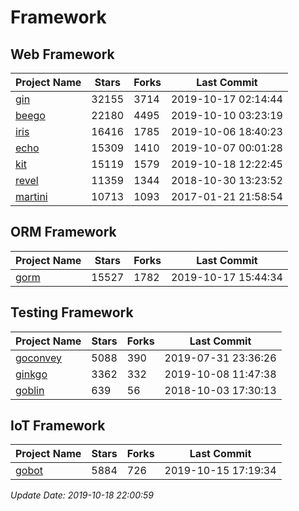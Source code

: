 # Framework

## Web Framework

| Project Name | Stars | Forks | Last Commit |
| ------------ | ----- | ----- | ----------- |
| [gin](https://github.com/gin-gonic/gin) | 32155 | 3714 | 2019-10-17 02:14:44 |
| [beego](https://github.com/astaxie/beego) | 22180 | 4495 | 2019-10-10 03:23:19 |
| [iris](https://github.com/kataras/iris) | 16416 | 1785 | 2019-10-06 18:40:23 |
| [echo](https://github.com/labstack/echo) | 15309 | 1410 | 2019-10-07 00:01:28 |
| [kit](https://github.com/go-kit/kit) | 15119 | 1579 | 2019-10-18 12:22:45 |
| [revel](https://github.com/revel/revel) | 11359 | 1344 | 2018-10-30 13:23:52 |
| [martini](https://github.com/go-martini/martini) | 10713 | 1093 | 2017-01-21 21:58:54 |

## ORM Framework

| Project Name | Stars | Forks | Last Commit |
| ------------ | ----- | ----- | ----------- |
| [gorm](https://github.com/jinzhu/gorm) | 15527 | 1782 | 2019-10-17 15:44:34 |

## Testing Framework

| Project Name | Stars | Forks | Last Commit |
| ------------ | ----- | ----- | ----------- |
| [goconvey](https://github.com/smartystreets/goconvey) | 5088 | 390 | 2019-07-31 23:36:26 |
| [ginkgo](https://github.com/onsi/ginkgo) | 3362 | 332 | 2019-10-08 11:47:38 |
| [goblin](https://github.com/franela/goblin) | 639 | 56 | 2018-10-03 17:30:13 |

## IoT Framework

| Project Name | Stars | Forks | Last Commit |
| ------------ | ----- | ----- | ----------- |
| [gobot](https://github.com/hybridgroup/gobot) | 5884 | 726 | 2019-10-15 17:19:34 |

*Update Date: 2019-10-18 22:00:59*